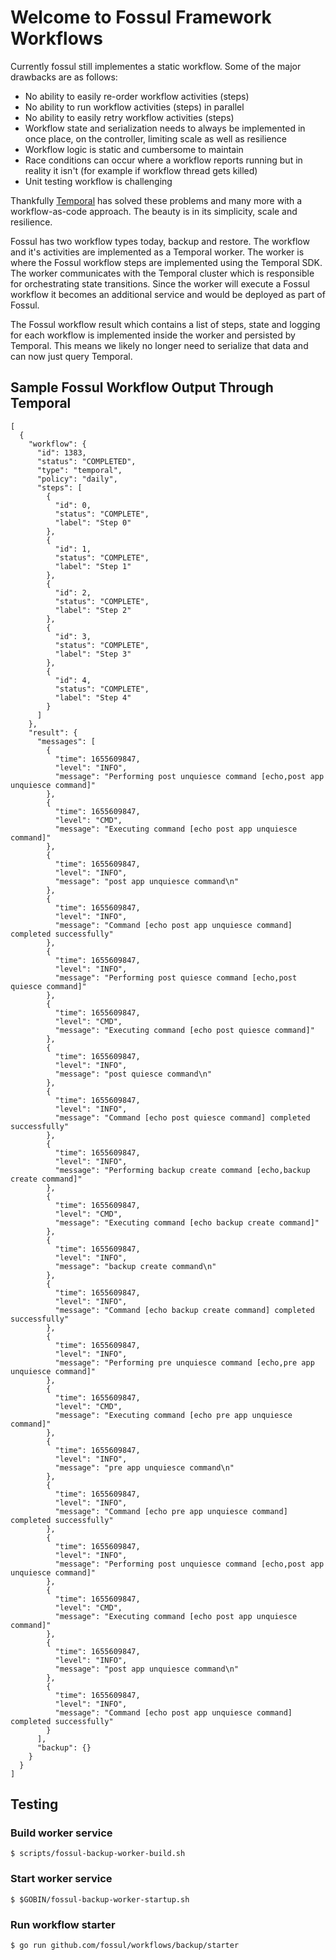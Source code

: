 # Welcome to Fossul Framework Workflows
Currently fossul still implementes a static workflow. Some of the major drawbacks are as follows:
* No ability to easily re-order workflow activities (steps)
* No ability to run workflow activities (steps) in parallel
* No ability to easily retry workflow activities (steps) 
* Workflow state and serialization needs to always be implemented in once place, on the controller, limiting scale as well as resilience
* Workflow logic is static and cumbersome to maintain
* Race conditions can occur where a workflow reports running but in reality it isn't (for example if workflow thread gets killed)
* Unit testing workflow is challenging

Thankfully [Temporal](https://temporal.io) has solved these problems and many more with a workflow-as-code approach. The beauty is in its simplicity, scale and resilience. 

Fossul has two workflow types today, backup and restore. The workflow and it's activities are implemented as a Temporal worker. The worker is where the Fossul workflow steps are implemented using the Temporal SDK. The worker communicates with the Temporal cluster which is responsible for orchestrating state transitions. Since the worker will execute a Fossul workflow it becomes an additional service and would be deployed as part of Fossul.

The Fossul workflow result which contains a list of steps, state and logging for each workflow is implemented inside the worker and persisted by Temporal. This means we likely no longer need to serialize that data and can now just query Temporal.

## Sample Fossul Workflow Output Through Temporal
```
[
  {
    "workflow": {
      "id": 1383,
      "status": "COMPLETED",
      "type": "temporal",
      "policy": "daily",
      "steps": [
        {
          "id": 0,
          "status": "COMPLETE",
          "label": "Step 0"
        },
        {
          "id": 1,
          "status": "COMPLETE",
          "label": "Step 1"
        },
        {
          "id": 2,
          "status": "COMPLETE",
          "label": "Step 2"
        },
        {
          "id": 3,
          "status": "COMPLETE",
          "label": "Step 3"
        },
        {
          "id": 4,
          "status": "COMPLETE",
          "label": "Step 4"
        }
      ]
    },
    "result": {
      "messages": [
        {
          "time": 1655609847,
          "level": "INFO",
          "message": "Performing post unquiesce command [echo,post app unquiesce command]"
        },
        {
          "time": 1655609847,
          "level": "CMD",
          "message": "Executing command [echo post app unquiesce command]"
        },
        {
          "time": 1655609847,
          "level": "INFO",
          "message": "post app unquiesce command\n"
        },
        {
          "time": 1655609847,
          "level": "INFO",
          "message": "Command [echo post app unquiesce command] completed successfully"
        },
        {
          "time": 1655609847,
          "level": "INFO",
          "message": "Performing post quiesce command [echo,post quiesce command]"
        },
        {
          "time": 1655609847,
          "level": "CMD",
          "message": "Executing command [echo post quiesce command]"
        },
        {
          "time": 1655609847,
          "level": "INFO",
          "message": "post quiesce command\n"
        },
        {
          "time": 1655609847,
          "level": "INFO",
          "message": "Command [echo post quiesce command] completed successfully"
        },
        {
          "time": 1655609847,
          "level": "INFO",
          "message": "Performing backup create command [echo,backup create command]"
        },
        {
          "time": 1655609847,
          "level": "CMD",
          "message": "Executing command [echo backup create command]"
        },
        {
          "time": 1655609847,
          "level": "INFO",
          "message": "backup create command\n"
        },
        {
          "time": 1655609847,
          "level": "INFO",
          "message": "Command [echo backup create command] completed successfully"
        },
        {
          "time": 1655609847,
          "level": "INFO",
          "message": "Performing pre unquiesce command [echo,pre app unquiesce command]"
        },
        {
          "time": 1655609847,
          "level": "CMD",
          "message": "Executing command [echo pre app unquiesce command]"
        },
        {
          "time": 1655609847,
          "level": "INFO",
          "message": "pre app unquiesce command\n"
        },
        {
          "time": 1655609847,
          "level": "INFO",
          "message": "Command [echo pre app unquiesce command] completed successfully"
        },
        {
          "time": 1655609847,
          "level": "INFO",
          "message": "Performing post unquiesce command [echo,post app unquiesce command]"
        },
        {
          "time": 1655609847,
          "level": "CMD",
          "message": "Executing command [echo post app unquiesce command]"
        },
        {
          "time": 1655609847,
          "level": "INFO",
          "message": "post app unquiesce command\n"
        },
        {
          "time": 1655609847,
          "level": "INFO",
          "message": "Command [echo post app unquiesce command] completed successfully"
        }
      ],
      "backup": {}
    }
  }
]
```

## Testing
### Build worker service
```$ scripts/fossul-backup-worker-build.sh```

### Start worker service
```$ $GOBIN/fossul-backup-worker-startup.sh```

### Run workflow starter
```$ go run github.com/fossul/workflows/backup/starter```

